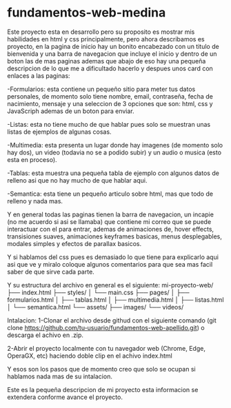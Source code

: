 # fundamentos-web-medina
Este proyecto esta en desarrollo pero su proposito es mostrar mis habilidades en html y css principalmente, pero ahora describamos es proyecto, en la pagina de inicio hay un bonito encabezado con un titulo de bienvenida y una barra de navegacion que incluye el inicio y dentro de un boton las de mas paginas ademas que abajo de eso hay una pequeña descripcion de lo que me a dificultado hacerlo y despues unos card con enlaces a las paginas:

-Formularios: esta contiene un pequeño sitio para meter tus datos personales, de momento solo tiene nombre, email, contraseña, fecha de nacimiento, mensaje y una seleccion de 3 opciones que son: html, css y JavaScriph ademas de un boton para enviar.

-Listas: esta no tiene mucho de que hablar pues solo se muestran unas listas de ejemplos de algunas cosas.

-Multimedia: esta presenta un lugar donde hay imagenes (de momento solo hay dos), un video (todavia no se a podido subir) y un audio o musica (esto esta en proceso).

-Tablas: esta muestra una pequeña tabla de ejemplo con algunos datos de relleno asi que no hay mucho de que hablar aqui.

-Semantica: esta tiene un pequeño articulo sobre html, mas que todo de relleno y nada mas.

Y en general todas las paginas tienen la barra de navegacion, un incapie (no me acuerdo si asi se llamaba) que contiene mi correo que se puede interactuar con el para entrar, ademas de animaciones de, hover effects, transisiones suaves, animaciones keyframes basicas, menus desplegables, modales simples y efectos de parallax basicos.

Y si hablamos del css pues es demasiado lo que tiene para explicarlo aqui asi que ve y miralo coloque algunos comentarios para que sea mas facil saber de que sirve cada parte.

Y su estructura del archivo en general es el siguiente:
mi-proyecto-web/
├── index.html
├── styles/
│   └── main.css
├── pages/
│   ├── formularios.html
│   ├── tablas.html
│   ├── multimedia.html
│   ├── listas.html
│   └── semantica.html
└── assets/
    ├── images/
    └── videos/

Intalacion:
1-Clonar el archivo desde githud con el siguiente comando (git clone https://github.com/tu-usuario/fundamentos-web-apellido.git) o descarga el achivo en .zip.

2-Abrir el proyecto localmente con tu navegador web (Chrome, Edge, OperaGX, etc) haciendo doble clip en el achivo index.html

Y esos son los pasos que de momento creo que solo se ocupan si hablamos nada mas de su intalacion.

 Este es la pequeña descripcion de mi proyecto esta informacion se extendera conforme avance el proyecto.
